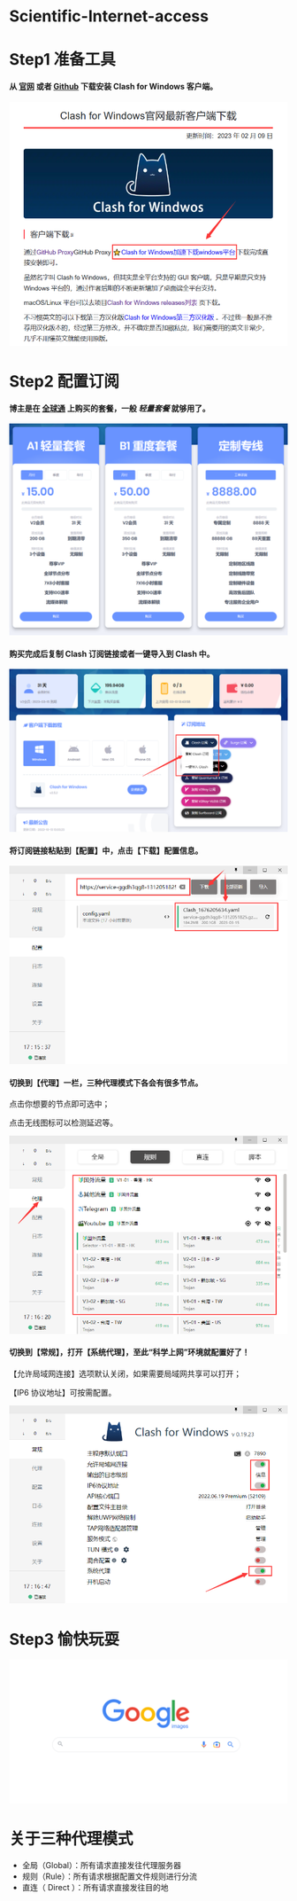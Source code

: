 # Scientific-Internet-access


# Step1 准备工具

#### 从 [官网](https://clashforwindows.top/download/) 或者 [Github](https://github.com/Fndroid/clash_for_windows_pkg/releases) 下载安装 Clash for Windows 客户端。

![在这里插入图片描述](/images/clash.png)

# Step2 配置订阅

#### 博主是在 [全球通](https://www.goingv2pro.com/user) 上购买的套餐，一般 *轻量套餐* 就够用了。

![在这里插入图片描述](/images/packet.png)

#### 购买完成后复制 Clash 订阅链接或者一键导入到 Clash 中。

![在这里插入图片描述](/images/import.png)

#### 将订阅链接粘贴到【配置】中，点击【下载】配置信息。

![在这里插入图片描述](/images/Profiles.png)

#### 切换到【代理】一栏，三种代理模式下各会有很多节点。

点击你想要的节点即可选中；

点击无线图标可以检测延迟等。

![在这里插入图片描述](/images/Proxies.png)

#### 切换到【常规】，打开【系统代理】，至此“科学上网”环境就配置好了！

【允许局域网连接】选项默认关闭，如果需要局域网共享可以打开；

【IP6 协议地址】可按需配置。

![在这里插入图片描述](/images/General.png)

# Step3 愉快玩耍

![在这里插入图片描述](/images/google.png)

# 关于三种代理模式

- 全局（Global）：所有请求直接发往代理服务器
- 规则（Rule）：所有请求根据配置文件规则进行分流
- 直连（ Direct ）：所有请求直接发往目的地
